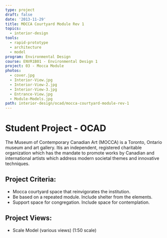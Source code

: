 ```yaml
---
type: project
draft: false
date: '2013-11-29'
title: MOCCA Courtyard Module Rev 1
topics:
  - interior-design
tools:
  - rapid-prototype
  - architecture
  - model
program: Environmental Design
course: ENVR1B01 - Environmental Design 1
project: 03 - Mocca Module
photos:
  - cover.jpg
  - Interior-View.jpg
  - Interior-View-2.jpg
  - Interior-View-3.jpg
  - Entrance-View.jpg
  - Module-Models.jpg
path: interior-design/ocad/mocca-courtyard-module-rev-1
---
```

# Student Project - OCAD
The Museum of Contemporary Canadian Art (MOCCA) is a Toronto, Ontario museum and art gallery. Itis an independent, registered charitable organization which has the mandate to promote works by Canadian and international artists which address modern societal themes and innovative techniques.

## Project Criteria:
* Mocca courtyard space that reinvigorates the institution.
* Be based on a repeated module. Include shelter from the elements.
* Support space for congregation. Include space for contemplation.

## Project Views:
* Scale Model (various views) (1:50 scale)
